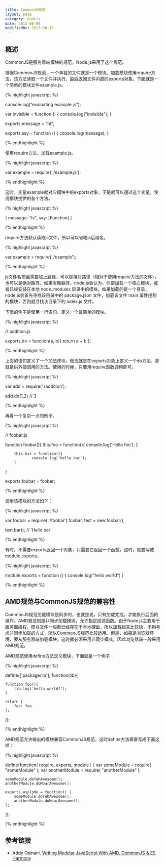 ```yaml
---
title: CommonJS规范
layout: page
category: nodejs
date: 2013-06-04
modifiedOn: 2013-08-13
---
```


## 概述

CommonJS是服务器端模块的规范，Node.js采用了这个规范。

根据CommonJS规范，一个单独的文件就是一个模块。加载模块使用require方法，该方法读取一个文件并执行，最后返回文件内部的exports对象。下面就是一个简单的模块文件example.js。

{% highlight javascript %}

console.log("evaluating example.js");

var invisible = function () {
  console.log("invisible");
}

exports.message = "hi";

exports.say = function () {
  console.log(message);
}

{% endhighlight %}

使用require方法，加载example.js。

{% highlight javascript %}

var example = require('./example.js');

{% endhighlight %}

这时，变量example就对应模块中的exports对象，于是就可以通过这个变量，使用模块提供的各个方法。

{% highlight javascript %}

{
  message: "hi",
  say: [Function]
}

{% endhighlight %}

require方法默认读取js文件，所以可以省略js后缀名。

{% highlight javascript %}

var example = require('./example');

{% endhighlight %}

js文件名前面需要加上路径，可以是相对路径（相对于使用require方法的文件），也可以是绝对路径。如果省略路径，node.js会认为，你要加载一个核心模块，或者已经安装在本地 node_modules 目录中的模块。如果加载的是一个目录，node.js会首先寻找该目录中的 package.json 文件，加载该文件 main 属性提到的模块，否则就寻找该目录下的 index.js 文件。

下面的例子是使用一行语句，定义一个最简单的模块。

{% highlight javascript %}

// addition.js

exports.do = function(a, b){ return a + b };

{% endhighlight %}

上面的语句定义了一个加法模块，做法就是在exports对象上定义一个do方法，那就是供外部调用的方法。使用的时候，只要用require函数调用即可。

{% highlight javascript %}

var add = require('./addition');

add.do(1,2)
// 3

{% endhighlight %}

再看一个复杂一点的例子。

{% highlight javascript %}

// foobar.js

function foobar(){
        this.foo = function(){
                console.log('Hello foo');
        }
 
        this.bar = function(){
                console.log('Hello bar');
        }
}
 
exports.foobar = foobar;

{% endhighlight %}

调用该模块的方法如下：

{% highlight javascript %}

var foobar = require('./foobar').foobar,
    test   = new foobar();
 
test.bar(); // 'Hello bar'

{% endhighlight %}

有时，不需要exports返回一个对象，只需要它返回一个函数。这时，就要写成module.exports。

{% highlight javascript %}

module.exports = function () {
  console.log("hello world")
}

{% endhighlight %}

## AMD规范与CommonJS规范的兼容性

CommonJS规范加载模块是同步的，也就是说，只有加载完成，才能执行后面的操作。AMD规范则是非同步加载模块，允许指定回调函数。由于Node.js主要用于服务器编程，模块文件一般都已经存在于本地硬盘，所以加载起来比较快，不用考虑非同步加载的方式，所以CommonJS规范比较适用。但是，如果是浏览器环境，要从服务器端加载模块，这时就必须采用非同步模式，因此浏览器端一般采用AMD规范。

AMD规范使用define方法定义模块，下面就是一个例子：

{% highlight javascript %}

define(['package/lib'], function(lib){
 
    function foo(){
        lib.log('hello world!');
    } 
 
    return {
        foo: foo
    };
});

{% endhighlight %}

AMD规范允许输出的模块兼容CommonJS规范，这时define方法需要写成下面这样：

{% highlight javascript %}

define(function( require, exports, module ) {
    var someModule = require( "someModule" );
    var anotherModule = require( "anotherModule" );    

    someModule.doTehAwesome();
    anotherModule.doMoarAwesome();

    exports.asplode = function() {
        someModule.doTehAwesome();
        anotherModule.doMoarAwesome();
    };
});

{% endhighlight %}

## 参考链接

- Addy Osmani, [Writing Modular JavaScript With AMD, CommonJS & ES Harmony](http://addyosmani.com/writing-modular-js/)
